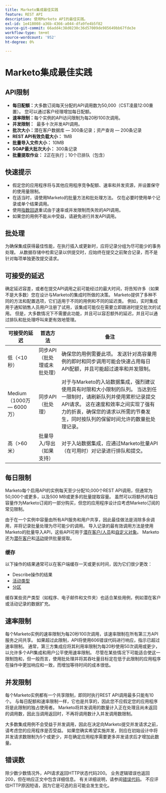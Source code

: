 ```yaml
---
title: Marketo集成最佳实践
feature: REST API
description: 使用Marketo API的最佳实践。
exl-id: 1e418008-a36b-4366-a044-dfa9fe4b5f82
source-git-commit: 66add4c38d0230c36d57009de985649bb67fde3e
workflow-type: tm+mt
source-wordcount: '952'
ht-degree: 0%

---
```


# Marketo集成最佳实践

## API限制

- **每日配额：**&#x200B;大多数订阅每天分配的API调用数为50,000（CST凌晨12:00重置）。 您可以通过客户经理增加每日配额。
- **速率限制：**&#x200B;每个实例的API访问限制为每20秒100次调用。
- **并发限制：**  最多十次并发API调用。
- **批次大小：**&#x200B;潜在客户数据库 — 300条记录；资产查询 — 200条记录
- **REST API有效负载大小：** 1MB
- **批量导入文件大小：** 10MB
- **SOAP最大批次大小：** 300条记录
- **批量提取作业：** 2正在执行；10个已排队（包含）

## 快速提示

- 假定您的应用程序将与其他应用程序竞争配额、速率和并发资源，并设置保守的使用量限制。
- 在适当时，请使用Marketo的批量方法和批处理方法。 仅在必要时使用单个记录或单个结果调用。
- 使用[指数回退](https://en.wikipedia.org/wiki/Exponential_backoff)重试由于速率或并发限制而失败的API调用。
- 如果您的用例不能从中受益，请避免进行并发API调用。

## 批处理

为确保集成获得最佳性能，在执行插入或更新时，应将记录分组为尽可能少的事务处理。 从数据存储中检索记录以供提交时，应始终在提交之前聚合记录，而不是针对每项单独更改提交请求。

## 可接受的延迟

确定延迟容差，或者在提交API调用之前可能经过的最大时间，将告知许多（如果不是大多数）您在设计与Marketo的集成时所做的决策。 Marketo提供了多种不同的方法和配置选项，它们适用于不同的用例和不同的延迟类。 例如，实时集成用于通知销售人员用户注册了试用，该集成可能仅在需要立即跟进时提交批次的试用。 但是，大多数情况下不需要此功能，并且可以容忍额外的延迟，并且可以通过排队和批处理呼叫来更有效地管理。

| 可接受的延迟 | 首选方法 | 备注 |
|---|---|---|
| 低（&lt;10秒） | 同步API（批处理或未批处理） | 确保您的用例需要此项。 发送针对高容量用例的即时和同步调用可能会快速占用每日API配额，并且可能超过速率和并发限制。 |
| Medium（1000万 — 6000万） | 同步API（批处理） | 对于与Marketo的入站数据集成，强烈建议使用具有时限和大小限制的队列。 当达到任一限制时，请刷新队列并使用累积记录提交API请求。 这在速度和效率之间实现了强有力的折衷，确保您的请求以所需的节奏发生，同时按队列的保留时间允许的数量批处理记录。 |
| 高（>60米） | 批量导入/导出（如果支持） | 对于入站数据集成，应通过Marketo批量API（在可用时）对记录进行排队和提交。 |

## 每日限制

Marketo每个启用API的实例每天至少分配10,000个REST API调用，但通常为50,000个或更多，以及500 MB或更多的批量提取容量。 虽然可以将额外的每日容量作为Marketo订阅的一部分购买，但您的应用程序设计应考虑Marketo订阅的常见限制。

由于在一个实例中容量由所有API服务和用户共享，因此最佳做法是消除多余调用，并将记录批量处理为尽可能少的调用。 导入记录的最有效调用方法是使用Marketo的批量导入API，这些API可用于[潜在客户/人员](https://developer.adobe.com/marketo-apis/api/mapi/#tag/Bulk-Import-Leads/operation/importLeadUsingPOST)和[自定义对象](https://developer.adobe.com/marketo-apis/api/mapi/#tag/Snippets/operation/createSnippetUsingPOST)。 Marketo还为[潜在客户](bulk-lead-extract.md)和[活动](bulk-activity-extract.md)提供批量提取。

### 缓存

以下操作的结果通常可以在客户端缓存一天或更长时间，因为它们很少更改：

- Describe操作的结果
- [活动类型](https://developer.adobe.com/marketo-apis/api/mapi/#tag/Activities/operation/getAllActivityTypesUsingGET)
- [分区](https://developer.adobe.com/marketo-apis/api/mapi/#tag/Leads/operation/getLeadPartitionsUsingGET)

缓存某些资产类型（如程序、电子邮件和文件夹）也适合某些用例，例如潜在客户或活动记录的数据扩充。

## 速率限制

每个Marketo实例的速率限制为每20秒100次调用，该速率限制在所有第三方API服务之间共享。 如果超过此限制，API将使用606错误代码进行响应，指示已超过速率限制。 通常，第三方集成应将其利用率限制为每20秒使用50次调用或更少，以允许多个API集成和用户公平使用速率限制。 尽管在某些情况下可能适合使这一限制饱和，但一般而言，使用批处理并将其吞吐量目标定在低于此限制的应用程序在操作中更加响应和一致，而增加等待时间的成本很低。

## 并发限制

每个Marketo实例都有一个共享限制，即同时执行REST API调用最多只能有10个。 与每日配额和速率限制一样，它也是共享的，因此您不应假定您的应用程序将是此限制的独占使用者。 Marketo将并发调用的数量计入正在处理且尚未返回的调用数，因此当调用返回时，不再将调用数计入并发调用数限制。

大多数集成用例不会受益于并发调用，因此在决定向Marketo提交并发请求之前，请考虑您的应用程序是否受益。 如果您确实希望实施并发，则应在初始设计中将并发请求数限制为5个或更少，并在确定应用程序需要更多并发请求后才增加此数量。

## 错误数

除少数少数情况外，API请求返回HTTP状态代码200。 业务逻辑错误也返回200，但在响应正文中包含详细信息。 有关详细说明，请参阅[错误代码](error-codes.md)。 不应评估HTTP原因短语，因为它是可选的且可能会发生变化。
